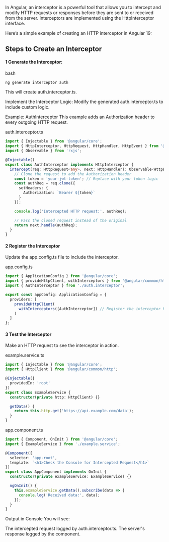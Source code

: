 In Angular, an interceptor is a powerful tool that allows you to intercept and modify HTTP requests or responses before they are sent to or received from the server. Interceptors are implemented using the HttpInterceptor interface.

Here’s a simple example of creating an HTTP interceptor in Angular 19:

## Steps to Create an Interceptor

#### 1 Generate the Interceptor:

bash
```bash
ng generate interceptor auth
```
This will create auth.interceptor.ts.

 Implement the Interceptor Logic: Modify the generated auth.interceptor.ts to include custom logic.

Example: AuthInterceptor
This example adds an Authorization header to every outgoing HTTP request.

auth.interceptor.ts


```typescript
import { Injectable } from '@angular/core';
import { HttpInterceptor, HttpRequest, HttpHandler, HttpEvent } from '@angular/common/http';
import { Observable } from 'rxjs';

@Injectable()
export class AuthInterceptor implements HttpInterceptor {
  intercept(req: HttpRequest<any>, next: HttpHandler): Observable<HttpEvent<any>> {
    // Clone the request to add the Authorization header
    const token = 'your-jwt-token'; // Replace with your token logic
    const authReq = req.clone({
      setHeaders: {
        Authorization: `Bearer ${token}`
      }
    });

    console.log('Intercepted HTTP request:', authReq);

    // Pass the cloned request instead of the original
    return next.handle(authReq);
  }
}
```

#### 2 Register the Interceptor
Update the app.config.ts file to include the interceptor.

app.config.ts

```typescript
import { ApplicationConfig } from '@angular/core';
import { provideHttpClient, withInterceptors } from '@angular/common/http';
import { AuthInterceptor } from './auth.interceptor';

export const appConfig: ApplicationConfig = {
  providers: [
    provideHttpClient(
      withInterceptors([AuthInterceptor]) // Register the interceptor here
    )
  ]
};
```

#### 3 Test the Interceptor

Make an HTTP request to see the interceptor in action.

example.service.ts

```typescript
import { Injectable } from '@angular/core';
import { HttpClient } from '@angular/common/http';

@Injectable({
  providedIn: 'root'
})
export class ExampleService {
  constructor(private http: HttpClient) {}

  getData() {
    return this.http.get('https://api.example.com/data');
  }
}
```

app.component.ts

```typescript
import { Component, OnInit } from '@angular/core';
import { ExampleService } from './example.service';

@Component({
  selector: 'app-root',
  template: `<h1>Check the Console for Intercepted Request</h1>`
})
export class AppComponent implements OnInit {
  constructor(private exampleService: ExampleService) {}

  ngOnInit() {
    this.exampleService.getData().subscribe(data => {
      console.log('Received data:', data);
    });
  }
}
```
Output in Console
You will see:

The intercepted request logged by auth.interceptor.ts.
The server's response logged by the component.
